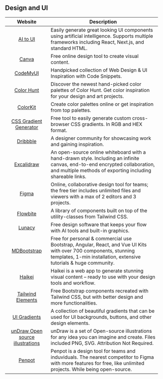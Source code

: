 ## Design and UI

| Website | Description |
|:-:|-|
| [AI to UI](https://ai2ui.co) | Easily generate great looking UI components using artificial intelligence. Supports multiple frameworks including React, Next.js, and standard HTML. |
| [Canva](https://canva.com) | Free online design tool to create visual content. |
| [CodeMyUI](https://codemyui.com) | Handpicked collection of Web Design & UI Inspiration with Code Snippets. |
| [Color Hunt](https://colorhunt.co) | Discover the newest hand-picked color palettes of Color Hunt. Get color inspiration for your design and art projects. |
| [ColorKit](https://colorkit.co) | Create color palettes online or get inspiration from top palettes. |
| [CSS Gradient Generator](https://www.css-gradient.com) | Free tool to easily generate custom cross-browser CSS gradients. In RGB and HEX format. |
| [Dribbble](https://dribbble.com) | A designer community for showcasing work and gaining inspiration. |
| [Excalidraw](https://excalidraw.com) | An open-source online whiteboard with a hand-drawn style. Including an infinite canvas, end-to-end encrypted collaboration, and multiple methods of exporting including shareable links. |
| [Figma](https://www.figma.com) | Online, collaborative design tool for teams; the free tier includes unlimited files and viewers with a max of 2 editors and 3 projects. |
| [Flowbite](https://flowbite.com) | A library of components built on top of the utility-classes from Tailwind CSS. |
| [Lunacy](https://icons8.com/lunacy) | Free design software that keeps your flow with AI tools and built-in graphics. |
| [MDBootstrap](https://mdbootstrap.com) | Free for personal & commercial use Bootstrap, Angular, React, and Vue UI Kits with over 700 components, stunning templates, 1-min installation, extensive tutorials & huge community. |
| [Haikei](https://haikei.app) | Haikei is a web app to generate stunning visual content – ready to use with your design tools and workflow. |
| [Tailwind Elements](https://tailwind-elements.com) | Free Bootstrap components recreated with Tailwind CSS, but with better design and more functionalities. |
| [UI Gradients](https://uigradients.com) | A collection of beautiful gradients that can be used for UI backgrounds, buttons, and other design elements. |
| [unDraw Open source illustrations](https://undraw.co) | unDraw is a set of Open-source illustrations for any idea you can imagine and create. Files included PNG, SVG. Attribution Not Required. |
| [Penpot](https://penpot.app) | Penpot is a design tool for teams and induviduals. The nearest competitor to Figma with more features for free, like unlimited projects. While being open-source. |
